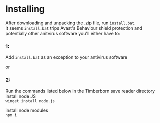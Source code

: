 # Installing
After downloading and unpacking the .zip file, run `install.bat`.  
It seems `install.bat` trips Avast's Behaviour shield protection
and potentially other anitvirus software you'll either have to:

### 1:
Add `install.bat` as an exception to your antivirus software

or

### 2: 
Run the commands listed below in the Timberborn save reader directory  
install node JS  
`winget install node.js`

install node modules  
`npm i`  

